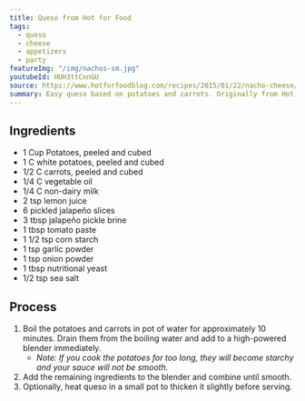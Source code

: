 ```yaml
---
title: Queso from Hot for Food
tags:
  - queso
  - cheese
  - appetizers
  - party
featureImg: "/img/nachos-sm.jpg"
youtubeId: HUH3ttCnnGU
source: https://www.hotforfoodblog.com/recipes/2015/01/22/nacho-cheese/
summary: Easy queso based on potatoes and carrots. Originally from Hot for Food.
---
```


## Ingredients

- 1 Cup Potatoes, peeled and cubed
- 1 C white potatoes, peeled and cubed
- 1/2 C carrots, peeled and cubed
- 1/4 C vegetable oil
- 1/4 C non-dairy milk
- 2 tsp lemon juice
- 6 pickled jalapeño slices
- 3 tbsp jalapeño pickle brine
- 1 tbsp tomato paste
- 1 1/2 tsp corn starch
- 1 tsp garlic powder
- 1 tsp onion powder
- 1 tbsp nutritional yeast
- 1/2 tsp sea salt

## Process

1. Boil the potatoes and carrots in pot of water for approximately 10 minutes. Drain them from the boiling water and add to a high-powered blender immediately.
   - _Note: If you cook the potatoes for too long, they will become starchy and your sauce will not be smooth._
2. Add the remaining ingredients to the blender and combine until smooth.
3. Optionally, heat queso in a small pot to thicken it slightly before serving.

